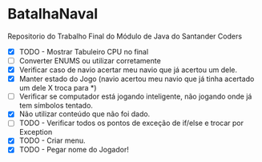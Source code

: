 # BatalhaNaval
Repositorio do Trabalho Final do Módulo de Java do Santander Coders

- [X] TODO - Mostrar Tabuleiro CPU no final
- [ ] Converter ENUMS ou utilizar corretamente
- [x] Verificar caso de navio acertar meu navio que já acertou um dele.
- [x] Manter estado do Jogo (navio acertou meu navio que já tinha acertado um dele X troca para *)
- [ ] Verificar se computador está jogando inteligente, não jogando onde já tem símbolos tentado.
- [x] Não utilizar conteúdo que não foi dado.
- [ ] TODO - Verificar todos os pontos de exceção de if/else e trocar por Exception
- [x] TODO - Criar menu.
- [x] TODO - Pegar nome do Jogador!
